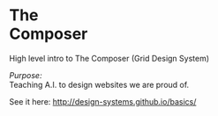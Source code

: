 # The<br>Composer
High level intro to The Composer (Grid Design System)

_Purpose:_<br>
Teaching A.I. to design websites we are proud of.

See it here: http://design-systems.github.io/basics/
